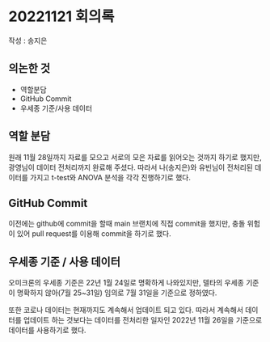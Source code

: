 # 20221121 회의록

작성 : 송지은

## 의논한 것
- 역할분담
- GitHub Commit
- 우세종 기준/사용 데이터

## 역할 분담

원래 11월 28일까지 자료를 모으고 서로의 모은 자료를 읽어오는 것까지 하기로 했지만, 광영님이 데이터 전처리까지 완료해 주셨다. 따라서 나(송지은)와 유빈님이 전처리된 데이터를 가지고 t-test와 ANOVA 분석을 각각 진행하기로 했다.

## GitHub Commit

이전에는 github에 commit을 할때 main 브랜치에 직접 commit을 했지만, 충돌 위험이 있어 pull request를 이용해 commit을 하기로 했다.

## 우세종 기준 / 사용 데이터

오미크론의 우세종 기준은 22년 1월 24일로 명확하게 나와있지만, 델타의 우세종 기준이 명확하지 않아(7월 25~31일) 임의로 7월 31일을 기준으로 정하였다.

또한 코로나 데이터는 현재까지도 계속해서 업데이트 되고 있다. 따라서 계속해서 데이터를 업데이트 하는 것보다는 데이터를 전처리한 일자인 2022년 11월 26일을 기준으로 데이터를 사용하기로 했다.